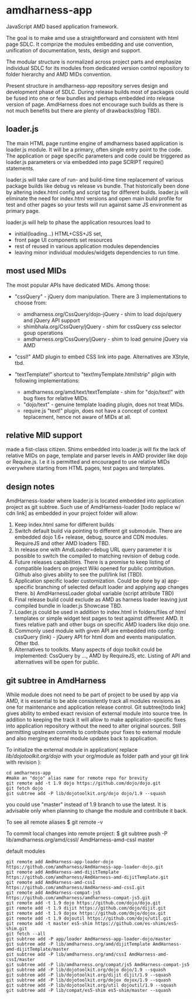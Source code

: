 amdharness-app
==============

JavaScript AMD based application framework.

The goal is to make amd use a straightforward and consistent with html page SDLC.
It comprize the modules embedding and use convention, unification of documentation, tests, design and support.

The modular structure is normalized across project parts and emphasize individual SDLC for its modules
from dedicated version control repository to folder hierarchy and AMD MIDs convention.

Present structure in amdharness-app repository serves design and development phase of SDLC.
During release builds most of packages could be fused into one or few bundles and perhaps embedded into release version
of page. AmdHarness does not encourage such builds as there is not much benefits but there are plenty of drawbacks(blog TBD).

loader.js
---------

The main HTML page runtime engine of amdharness based application is loader.js module. It will be a primary, often single entry
point to the code. The application or page specific parameters and code could be triggered as loader.js parameters or via
embedded into page SCRIPT require() statements.

loader.js will take care of run- and build-time time replacement of various package builds like debug vs release vs bundle.
That historically been done by altering index.html config and script tag for different builds.
loader.js will eliminate the need for index.html versions and open main build profile for test and other pages so your
tests will run against same JS environment as primary page.

loader.js will help to phase the application resources load to
- initial(loading...) HTML+CSS+JS set,
- front page UI components set resources
- rest of reused in various application modules dependencies
- leaving minor individual modules/widgets dependencies to run time.

most used MIDs
--------------
The most popular APIs have dedicated MIDs. Among those:
* "cssQuery" - jQuery dom manipulation. There are 3 implementations to choose from:
	- amdharness.org/CssQuery/dojo-jQuery - shim to load dojo/query and jQuery API support
	- shimbhala.org/CssQuery/jQuery - shim for cssQuery css selector goup operations
	- amdharness.org/CssQuery/jQuery - shim to load genuine jQuery via AMD

* "cssI!" AMD plugin to embed CSS link into page. Alternatives are XStyle, tbd.

* "textTemplate!" shortcut to "text!myTemplate.html!strip" pligin with following implementations:
	- amdharness.org/amd/text/textTemplate - shim for "dojo/text!" with bug fixes for relative MIDs.
	- "dojo/text" - genuine template loading plugin, does not treat MIDs.
	- require.js "text!" plugin, does not have a concept of context teplacement, hence not aware of MIDs at all.


## relative MID support

made a fist-class citizen. Shims embedded into loader.js will fix the lack of relative MIDs on page, template and
parser levels in AMD provider like dojo or Require.js.
I.e it is permitted and encouraged to use relative MIDs everywhere starting from HTML pages, test pages and templates.

## design notes

AmdHarness-loader where loader.js is located embedded into application project as git subtree.
Such use of AmdHarness-loader [todo replace w/ cdn link] as embedded in your project folder will allow:
1. Keep index.html same for different builds
2. Switch default build via pointing to different git submodule. There are embedded dojo 1.6+ release, debug, source and CDN modules. RequireJS and other  AMD loaders TBD.
3. In release one with AmdLoader=debug URL query parameter it is possible to switch the compiled to matching revision of debug code.
4. Future releases capabilities. There is a promise to keep listing of compatible loaders on project Wiki opened for public contribution. Github also gives ability to see the pull/link list (TBD).
5. Application specific loader customization.  Could be done by
a) app-specific branching of selected default loader and applying app changes there.
b) AmdHarnessLoader global  variable (script attribute TBD)
6. Final release build could exclude as AMD as harness loader leaving just compiled bundle in loader.js Showcase TBD.
7. Loader.js could be used in addition to index.html in folders/files of html templates or simple widget test pages to test against different AMD. It fixes relative path and other bugs on specific AMD loaders like dojo one.
8. Commonly used module with given API are embedded into config: cssQuery (link) - jQuery API for html dom and events manipulation. Other tbd.
9. Alternatives to toolkits. Many aspects of dojo toolkit could be implemented: CssQuery by ..., AMD by RequireJS, etc. Listing of API and alternatives will be open for public.


git subtree in AmdHarness
-------------------------
While module does not need to be part of project to be used by app via AMD, it is essential to be able consistently track
all modules revisions as one for maintenance and application release control.
Git subtree[todo link] gives ability to embed exact
revision of external module into source tree. In addition to keeping the track it will allow to make application-specific
fixes into application repository without the need to alter original sources. Still permitting upstream commits to
contribute your fixes to external module and also merging external module updates back to application.

To initialize the external module in application( replace <var>lib/dojotoolkit.org/dojo</var> with your org/module as folder path and your git link with revision ):

```Shell
cd amdharness-app
#make an "dojo" alias name for remote repo for brevity
git remote add -t 1.9 dojo https://github.com/dojo/dojo.git
git fetch dojo
git subtree add -P lib/dojotoolkit.org/dojo dojo/1.9 --squash
```

you could use "master" instead of 1.9 branch to use the latest. It is advisable only when planning to change the module
and contribute it back.

To see all remote aliases
	$ git remote -v

To commit local changes into remote project:
	$ git subtree push -P lib/amdharness.org/amd/cssI/ AmdHarness-amd-cssI master

default modules
```Shell
git remote add AmdHarness-app-loader-dojo https://github.com/amdharness/AmdHarness-app-loader-dojo.git
git remote add AmdHarness-amd-dijitTemplate https://github.com/amdharness/AmdHarness-amd-dijitTemplate.git
git remote add AmdHarness-amd-cssI https://github.com/amdharness/AmdHarness-amd-cssI.git
git remote add AmdHarness-compat-js5 https://github.com/amdharness/amdharness-compat-js5.git
git remote add -t 1.9 dojo https://github.com/dojo/dojo.git
git remote add -t 1.9 dijit https://github.com/dojo/dijit.git
git remote add -t 1.9 dojox https://github.com/dojo/dojox.git
git remote add -t 1.9 dojoutil https://github.com/dojo/util.git
git remote add -t master es5-shim https://github.com/es-shims/es5-shim.git
git fetch --all
git subtree add -P app/loader AmdHarness-app-loader-dojo/master
git subtree add -P lib/amdharness.org/amd/dijitTemplate AmdHarness-amd-dijitTemplate/master
git subtree add -P lib/amdharness.org/amd/cssI AmdHarness-amd-cssI/master
git subtree add -P lib/amdharness.org/compat/js5 AmdHarness-compat-js5
git subtree add -P lib/dojotoolkit.org/dojo dojo/1.9 --squash
git subtree add -P lib/dojotoolkit.org/dijit dijit/1.9 --squash
git subtree add -P lib/dojotoolkit.org/dojox dojox/1.9 --squash
git subtree add -P lib/dojotoolkit.org/util dojoutil/1.9 --squash
git subtree add -P lib/compat/es5-shim es5-shim/master --squash
```


